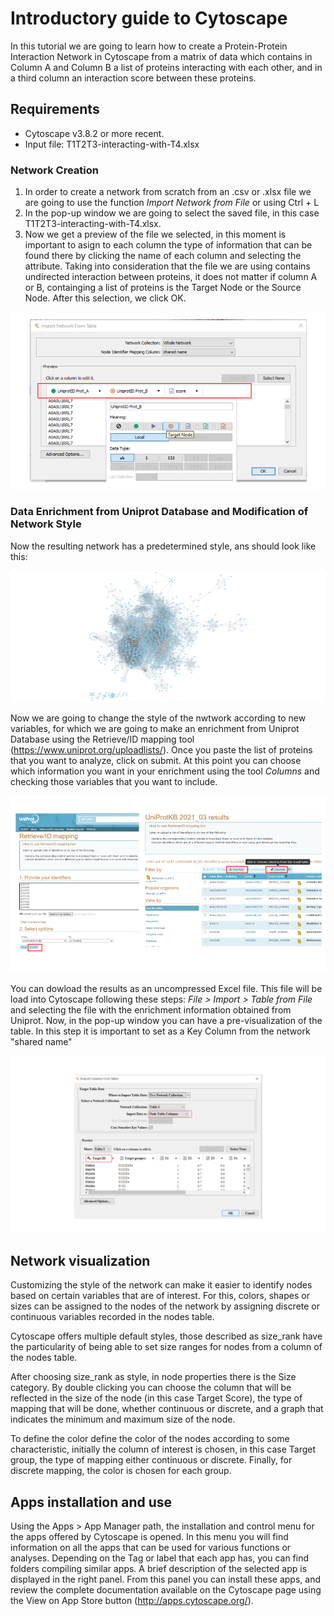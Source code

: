 # Introductory guide to Cytoscape

In this tutorial we are going to learn how to create a Protein-Protein Interaction Network in Cytoscape from a matrix of data which contains in Column A and Column B a list of proteins interacting with each other, and in a third column an interaction score between these proteins.

## Requirements
+ Cytoscape v3.8.2 or more recent.
+ Input file: T1T2T3-interacting-with-T4.xlsx

### Network Creation
1. In order to create a network from scratch from an .csv or .xlsx file we are going to use the function _Import Network from File_ or using Ctrl + L
2. In the pop-up window we are going to select the saved file, in this case T1T2T3-interacting-with-T4.xlsx.
3. Now we get a preview of the file we selected, in this moment is important to asign to each column the type of information that can be found there by clicking the name of each column and selecting the attribute. Taking into consideration that the file we are using contains undirected interaction between proteins, it does not matter if column A or B, containging a list of proteins is the Target Node or the Source Node. After this selection, we click OK.

<img src=".\media\1.png" style="zoom:60%;" />

### Data Enrichment from Uniprot Database and Modification of Network Style 
Now the resulting network has a predetermined style, ans should look like this:

<img src=".\media\2.png" style="zoom:60%;" />


Now we are going to change the style of the nwtwork according to new variables, for which we are going to make an enrichment from Uniprot Database using the Retrieve/ID mapping tool (https://www.uniprot.org/uploadlists/). Once you paste the list of proteins that you want to analyze, click on submit. At this point you can choose which information you want in your enrichment using the tool _Columns_ and checking those variables that you want to include.

<img src=".\media\3.png" style="zoom:60%;" />

You can dowload the results as an uncompressed Excel file. This file will be load into Cytoscape following these steps: _File > Import > Table from File_ and selecting the file with the enrichment information obtained from Uniprot. Now, in the pop-up window you can have a pre-visualization of the table. In this step it is important to set as a Key Column from the network "shared name"

<img src=".\media\pic3.png" style="zoom:60%;" />

## Network visualization

Customizing the style of the network can make it easier to identify nodes based on certain variables that are of interest. For this, colors, shapes or sizes can be assigned to the nodes of the network by assigning discrete or continuous variables recorded in the nodes table.

Cytoscape offers multiple default styles, those described as size_rank have the particularity of being able to set size ranges for nodes from a column of the nodes table.

After choosing size_rank as style, in node properties there is the Size category. By double clicking you can choose the column that will be reflected in the size of the node (in this case Target Score), the type of mapping that will be done, whether continuous or discrete, and a graph that indicates the minimum and maximum size of the node. 

To define the color define the color of the nodes according to some characteristic, initially the column of interest is chosen, in this case Target group, the type of mapping either continuous or discrete. Finally, for discrete mapping, the color is chosen for each group.

## Apps installation and use
Using the Apps > App Manager path, the installation and control menu for the apps offered by Cytoscape is opened. In this menu you will find information on all the apps that can be used for various functions or analyses. Depending on the Tag or label that each app has, you can find folders compiling similar apps. A brief description of the selected app is displayed in the right panel. From this panel you can install these apps, and review the complete documentation available on the Cytoscape page using the View on App Store button (http://apps.cytoscape.org/).
